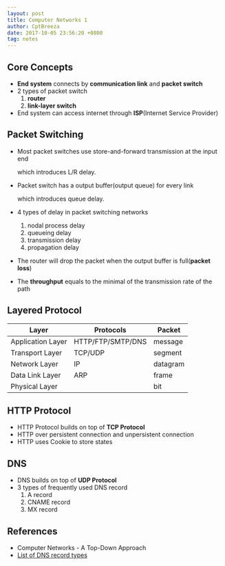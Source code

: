 ```yaml
---
layout: post
title: Computer Networks 1
author: CptBreeza
date: 2017-10-05 23:56:20 +0800
tag: notes
---
```


## Core Concepts

- **End system** connects by **communication link** and **packet switch**
- 2 types of packet switch
  1.  **router**
  2. **link-layer switch**
- End system can access internet through **ISP**(Internet Service Provider)

## Packet Switching

- Most packet switches use store-and-forward transmission at the input end

  which introduces L/R delay.

- Packet switch has a output buffer(output queue) for every link

  which introduces queue delay.

- 4 types of delay in packet switching networks

  1. nodal process delay
  2. queueing delay
  3. transmission delay
  4. propagation delay

- The router will drop the packet when the output buffer is full(**packet loss**)

- The **throughput** equals to the minimal of the transmission rate of the path

## Layered Protocol

Layer | Protocols | Packet
------| --------- | ------
Application Layer | HTTP/FTP/SMTP/DNS | message
Transport Layer | TCP/UDP | segment
Network Layer | IP | datagram
Data Link Layer | ARP | frame
Physical Layer | | bit

## HTTP Protocol

- HTTP Protocol builds on top of **TCP Protocol**
- HTTP over persistent connection and unpersistent connection
- HTTP uses Cookie to store states

## DNS

- DNS builds on top of **UDP Protocol**
- 3 types of frequently used DNS record
  1. A record
  2. CNAME record 
  3. MX record

## References
- Computer Networks - A Top-Down Approach
- [List of DNS record types](https://en.wikipedia.org/wiki/List_of_DNS_record_types)
